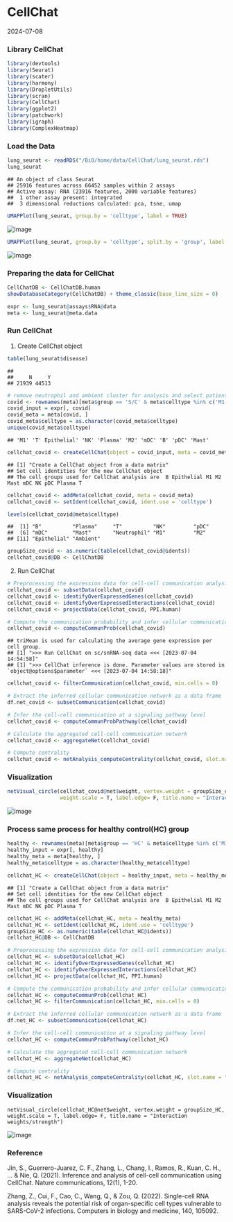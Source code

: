 CellChat
================
2024-07-08

### **Library CellChat**

``` r
library(devtools)
library(Seurat)
library(scater)
library(harmony)
library(DropletUtils)
library(scran)
library(CellChat)
library(ggplot2)
library(patchwork)
library(igraph)
library(ComplexHeatmap)
```

### **Load the Data**

``` r
lung_seurat <- readRDS("/BiO/home/data/CellChat/lung_seurat.rds")
lung_seurat
```

    ## An object of class Seurat 
    ## 25916 features across 66452 samples within 2 assays 
    ## Active assay: RNA (23916 features, 2000 variable features)
    ##  1 other assay present: integrated
    ##  3 dimensional reductions calculated: pca, tsne, umap

``` r
UMAPPlot(lung_seurat, group.by = 'celltype', label = TRUE)
```
![image](https://github.com/CB-postech/Workshop-hands-on-materials/assets/98519284/64667fa6-b693-4d0e-a13e-54efafd5c80c)

``` r
UMAPPlot(lung_seurat, group.by = 'celltype', split.by = 'group', label = TRUE)
```
![image](https://github.com/CB-postech/Workshop-hands-on-materials/assets/98519284/6f4d2ca0-ea6c-4bab-b405-8cbe3c0c785d)

### **Preparing the data for CellChat**

``` r
CellChatDB <- CellChatDB.human
showDatabaseCategory(CellChatDB) + theme_classic(base_line_size = 0)
```

``` r
expr <- lung_seurat@assays$RNA@data
meta <- lung_seurat@meta.data
```

### **Run CellChat**

1.  Create CellChat object

``` r
table(lung_seurat$disease)
```

    ## 
    ##     N     Y 
    ## 21939 44513

``` r
# remove neutrophil and ambient cluster for analysis and select patient group (Severe covid: S/C)
covid <- rownames(meta)[meta$group == 'S/C' & meta$celltype %in% c('M1','M2','mDC','T','NK','B','Epithelial','pDC','Plasma','Mast')]
covid_input = expr[, covid]
covid_meta = meta[covid, ]
covid_meta$celltype = as.character(covid_meta$celltype)
unique(covid_meta$celltype)
```
    ## 'M1' 'T' Epithelial' 'NK' 'Plasma' 'M2' 'mDC' 'B' 'pDC' 'Mast'

``` r
cellchat_covid <- createCellChat(object = covid_input, meta = covid_meta, group.by = 'celltype')
```

    ## [1] "Create a CellChat object from a data matrix"
    ## Set cell identities for the new CellChat object 
    ## The cell groups used for CellChat analysis are  B Epithelial M1 M2 Mast mDC NK pDC Plasma T 

``` r
cellchat_covid <- addMeta(cellchat_covid, meta = covid_meta)
cellchat_covid <- setIdent(cellchat_covid, ident.use = 'celltype')

levels(cellchat_covid@meta$celltype)
```

    ##  [1] "B"          "Plasma"     "T"          "NK"         "pDC"       
    ##  [6] "mDC"        "Mast"       "Neutrophil" "M1"         "M2"        
    ## [11] "Epithelial" "Ambient"

``` r
groupSize_covid <- as.numeric(table(cellchat_covid@idents))
cellchat_covid@DB <- CellChatDB
```

2.  Run CellChat

``` r
# Preprocessing the expression data for cell-cell communication analysis
cellchat_covid <- subsetData(cellchat_covid)
cellchat_covid <- identifyOverExpressedGenes(cellchat_covid)
cellchat_covid <- identifyOverExpressedInteractions(cellchat_covid)
cellchat_covid <- projectData(cellchat_covid, PPI.human)

# Compute the communication probability and infer cellular communication network
cellchat_covid <- computeCommunProb(cellchat_covid)
```

    ## triMean is used for calculating the average gene expression per cell group. 
    ## [1] ">>> Run CellChat on sc/snRNA-seq data <<< [2023-07-04 14:54:58]"
    ## [1] ">>> CellChat inference is done. Parameter values are stored in `object@options$parameter` <<< [2023-07-04 14:58:18]"

``` r
cellchat_covid <- filterCommunication(cellchat_covid, min.cells = 0)

# Extract the inferred cellular communication network as a data frame
df.net_covid <- subsetCommunication(cellchat_covid)

# Infer the cell-cell communication at a signaling pathway level
cellchat_covid <- computeCommunProbPathway(cellchat_covid)

# Calculate the aggregated cell-cell communication network
cellchat_covid <- aggregateNet(cellchat_covid)

# Compute centrality
cellchat_covid <- netAnalysis_computeCentrality(cellchat_covid, slot.name = "netP")
```

### **Visualization**

``` r
netVisual_circle(cellchat_covid@net$weight, vertex.weight = groupSize_covid,
                 weight.scale = T, label.edge= F, title.name = "Interaction weights/strength")
```
![image](https://github.com/CB-postech/Workshop-hands-on-materials/assets/98519284/e9526333-a65f-42e7-a30e-82d577433ed3)



### Process same process for healthy control(HC) group

```r
healthy <- rownames(meta)[meta$group == 'HC' & meta$celltype %in% c('M1','M2','mDC','T','NK','B','Epithelial','pDC','Plasma','Mast')]
healthy_input = expr[, healthy]
healthy_meta = meta[healthy, ]
healthy_meta$celltype = as.character(healthy_meta$celltype)
```

```r
cellchat_HC <- createCellChat(object = healthy_input, meta = healthy_meta, group.by = 'celltype')
```

    ## [1] "Create a CellChat object from a data matrix"
    ## Set cell identities for the new CellChat object 
    ## The cell groups used for CellChat analysis are  B Epithelial M1 M2 Mast mDC NK pDC Plasma T 

```r
cellchat_HC <- addMeta(cellchat_HC, meta = healthy_meta)
cellchat_HC <- setIdent(cellchat_HC, ident.use = 'celltype')
groupSize_HC <- as.numeric(table(cellchat_HC@idents))
cellchat_HC@DB <- CellChatDB
```

```r
# Preprocessing the expression data for cell-cell communication analysis
cellchat_HC <- subsetData(cellchat_HC)
cellchat_HC <- identifyOverExpressedGenes(cellchat_HC)
cellchat_HC <- identifyOverExpressedInteractions(cellchat_HC)
cellchat_HC <- projectData(cellchat_HC, PPI.human)

# Compute the communication probability and infer cellular communication network
cellchat_HC <- computeCommunProb(cellchat_HC)
cellchat_HC <- filterCommunication(cellchat_HC, min.cells = 0)

# Extract the inferred cellular communication network as a data frame
df.net_HC <- subsetCommunication(cellchat_HC)

# Infer the cell-cell communication at a signaling pathway level
cellchat_HC <- computeCommunProbPathway(cellchat_HC)

# Calculate the aggregated cell-cell communication network
cellchat_HC <- aggregateNet(cellchat_HC)

# Compute centrality
cellchat_HC <- netAnalysis_computeCentrality(cellchat_HC, slot.name = "netP")

```
### **Visualization**
```
netVisual_circle(cellchat_HC@net$weight, vertex.weight = groupSize_HC, weight.scale = T, label.edge= F, title.name = "Interaction weights/strength")
```
![image](https://github.com/CB-postech/Workshop-hands-on-materials/assets/98519284/77257d17-3f71-46d4-b54b-aae3897542c0)





### **Reference**

Jin, S., Guerrero-Juarez, C. F., Zhang, L., Chang, I., Ramos, R., Kuan,
C. H., … & Nie, Q. (2021). Inference and analysis of cell-cell
communication using CellChat. Nature communications, 12(1), 1-20. 

Zhang, Z., Cui, F., Cao, C., Wang, Q., & Zou, Q. (2022). Single-cell RNA
analysis reveals the potential risk of organ-specific cell types
vulnerable to SARS-CoV-2 infections. Computers in biology and medicine,
140, 105092.
